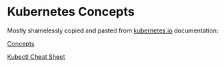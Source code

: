 # Kubernetes Concepts
Mostly shamelessly copied and pasted from [kubernetes.io](https://kubernetes.io) documentation:

[Concepts](https://kubernetes.io/docs/concepts/)

[Kubectl Cheat Sheet](https://kubernetes.io/docs/reference/kubectl/cheatsheet/)


